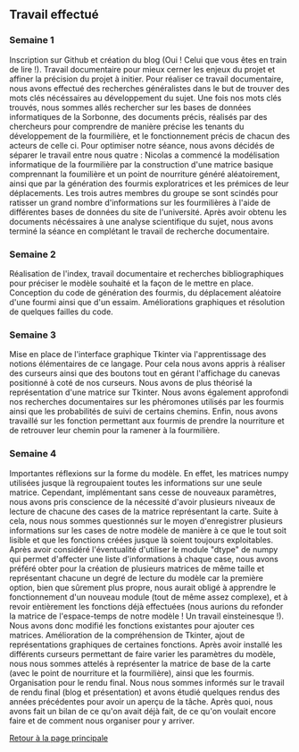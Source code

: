 ## Travail effectué 


### Semaine 1
 Inscription sur Github et création du blog (Oui ! Celui que vous êtes en train de lire !). Travail documentaire pour mieux cerner les enjeux du projet et affiner la précision du projet à initier. Pour réaliser ce travail documentaire, nous avons effectué  des recherches généralistes dans le but de trouver des mots clés nécéssaires au développement du sujet. Une fois nos mots clés trouvés, nous sommes allés rechercher sur les bases de données informatiques de la Sorbonne, des documents précis, réalisés par des chercheurs pour comprendre de manière précise les tenants du développement de la  fourmilière, et le fonctionnement précis de chacun des acteurs de celle ci. Pour optimiser notre séance, nous avons décidés de séparer le travail entre nous quatre : Nicolas a commencé la modélisation informatique de la fourmilière par la construction d'une matrice basique comprennant la foumilière et un point de nourriture généré aléatoirement, ainsi que par la génération des fourmis exploratrices et les prémices de leur déplacements. Les trois autres membres du groupe se sont scindés pour ratisser un grand nombre d'informations sur les fourmilières à l'aide de différentes bases de données du site de l'université. Après avoir obtenu les documents nécéssaires à une analyse scientifique du sujet, nous avons terminé la séance en complétant le travail de recherche documentaire.


### Semaine 2 
 Réalisation de l'index, travail documentaire et recherches bibliographiques pour préciser le modèle souhaité et la façon de le mettre en place. Conception du code de génération des fourmis, du déplacement aléatoire d'une fourmi ainsi que d'un essaim. Améliorations graphiques et résolution de quelques failles du code.


### Semaine 3
 Mise en place de l'interface graphique Tkinter via l'apprentissage des notions élémentaires de ce langage. Pour cela nous avons appris à réaliser des curseurs ainsi que des boutons tout en gérant l'affichage du canevas positionné à coté de nos curseurs. Nous avons de plus théorisé la représentation d'une matrice sur Tkinter. Nous avons également approfondi nos recherches documentaires sur les phéromones utilisés par les fourmis ainsi que les probabilités de suivi de certains chemins. Enfin, nous avons travaillé sur les fonction permettant aux fourmis de prendre la nourriture et de retrouver leur chemin pour la ramener à la fourmilière.

### Semaine 4
 Importantes réflexions sur la forme du modèle. En effet, les matrices numpy utilisées jusque là regroupaient toutes les informations sur une seule matrice. Cependant, implémentant sans cesse de nouveaux paramètres, nous avons pris conscience de la nécessité d'avoir plusieurs niveaux de lecture de chacune des cases de la matrice représentant la carte. Suite à cela, nous nous sommes questionnés sur le moyen d'enregistrer plusieurs informations sur les cases de notre modèle de manière à ce que le tout soit lisible et que les fonctions créées jusque là soient toujours exploitables. Après avoir considéré l'éventualité d'utiliser le module "dtype" de numpy qui permet d'affecter une liste d'informations à chaque case, nous avons préféré obter pour la création de plusieurs matrices de même taille et représentant chacune un degré de lecture du modèle car la première option, bien que sûrement plus propre, nous aurait obligé à apprendre le fonctionnement d'un nouveau module (tout de même assez complexe), et à revoir entièrement les fonctions déjà effectuées (nous aurions du refonder la matrice de l'espace-temps de notre modèle ! Un travail einsteinesque !). Nous avons donc modifié les fonctions existantes pour ajouter ces matrices.
  Amélioration de la compréhension de Tkinter, ajout de représentations graphiques de certaines fonctions. Après avoir installé les différents curseurs permettant de faire varier les paramètres du modèle, nous nous sommes attelés à représenter la matrice de base de la carte (avec le point de nourriture et la fourmilière), ainsi que les fourmis.
   Organisation pour le rendu final. Nous nous sommes informés sur le travail de rendu final (blog et présentation) et avons étudié quelques rendus des années précédentes pour avoir un aperçu de la tâche. Après quoi, nous avons fait un bilan de ce qu'on avait déjà fait, de ce qu'on voulait encore faire et de comment nous organiser pour y arriver.

<a href="index.html"> Retour à la page principale </a>
